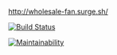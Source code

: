 http://wholesale-fan.surge.sh/

[![Build Status](https://travis-ci.org/Kross97/frontend-project-lvl3.svg?branch=master)](https://travis-ci.org/Kross97/frontend-project-lvl3)

[![Maintainability](https://api.codeclimate.com/v1/badges/8f8186b42bd41250fe63/maintainability)](https://codeclimate.com/github/Kross97/frontend-project-lvl3/maintainability)
